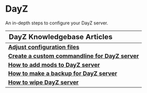 <style>
.md-typeset h1{
    font-weight: bold;
    color: white;
}
.md-typeset blockquote {
	border-left: 0.2rem solid hsl(22deg 100% 50%);
}
.md-typeset blockquote p strong em{
    color: #FF5F00;
}
thead {
    font-size:  22px;
    text-align: left;
}

tr {
	text-align: left;
}

td {
    text-align: left;
    font-size: 18px

}
</style>

# DayZ

An in-depth steps to configure your DayZ server.

| **DayZ Knowledgebase Articles**                                                                                 |
|-----------------------------------------------------------------------------------------------------------------|
| **[Adjust configuration files](Adjust_configuration_files.md)**                                                 |
| **[Create a custom commandline for DayZ server](Create_a_custom_commandline_for_DayZ_server.md)**               |
| **[How to add mods to DayZ server](How_to_add_mods_to_DayZ_server.md)**                                         |
| **[How to make a backup for DayZ server](How_to_make_a_backup_for_DayZ_server.md)**                             |
| **[How to wipe DayZ server](How_to_wipe_DayZ_server.md)**                                                       |